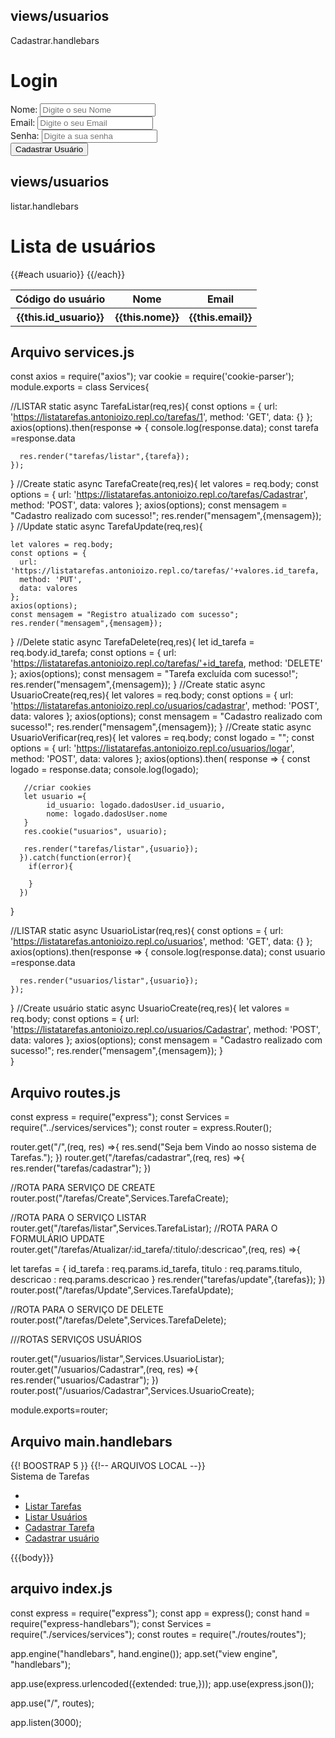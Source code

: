 views/usuarios
---------------
Cadastrar.handlebars

<h1 class="text-center my-3">Login</h1>
<form action="/usuarios/Cadastrar" method="post">
  <div class="row w-50 d-block m-auto g-3">
    <div class="col-12">
      <label class="form-label" for="nome">Nome:</label>
      <input
        class="form-control"
        type="text"
        name="nome"
        id="nome"
        placeholder="Digite o seu Nome"
      />
    </div>
    <div class="col-12">
      <label class="form-label" for="email">Email:</label>
      <input
        class="form-control"
        type="text"
        name="email"
        id="email"
        placeholder="Digite o seu Email"
      />
    </div>
    <div class="col-12">
      <label class="form-label" for="senha">Senha:</label>
      <input
        class="form-control"
        type="password"
        name="senha"
        id="senha"
        placeholder="Digite a sua senha"
      />
    </div>
    <div>
      <input class="btn btn-primary my-3" type="submit" value="Cadastrar Usuário" />
    </div>
  </div>
</form>

views/usuarios
---------------
listar.handlebars
<h1 class="text-center my-3">Lista de usuários</h1>
<table class="table">
  <div class="row">
    <div class="col-12">
      <thead>
        <th>Código do usuário</th>
        <th>Nome</th>
        <th>Email</th>
      </thead>
      <tbody>
        {{#each usuario}}
          <tr>
            <th>{{this.id_usuario}}</th>
            <th>{{this.nome}}</th>
            <th>{{this.email}}</th>
          </tr>
        {{/each}}
      </tbody>
    </div>
  </div>
</table>

Arquivo services.js
---------------------
const axios = require("axios");
var cookie = require('cookie-parser');
module.exports = class Services{

  //LISTAR
  static async TarefaListar(req,res){
    const options = {
      url: 'https://listatarefas.antonioizo.repl.co/tarefas/1',
      method: 'GET',
      data: {}
    };
    axios(options).then(response => {
      console.log(response.data);
      const tarefa =response.data

      res.render("tarefas/listar",{tarefa});
    });
  }
//Create
  static async TarefaCreate(req,res){
    let valores = req.body;
    const options = {
      url: 'https://listatarefas.antonioizo.repl.co/tarefas/Cadastrar',
      method: 'POST',
      data: valores 
    };
    axios(options);
    const mensagem = "Cadastro realizado com sucesso!";
    res.render("mensagem",{mensagem});
  }
//Update
  static async TarefaUpdate(req,res){
    
    let valores = req.body;
    const options = {
      url: 'https://listatarefas.antonioizo.repl.co/tarefas/'+valores.id_tarefa,
      method: 'PUT',
      data: valores 
    };
    axios(options);
    const mensagem = "Registro atualizado com sucesso";
    res.render("mensagem",{mensagem});
  }
 //Delete
  static async TarefaDelete(req,res){
    let id_tarefa = req.body.id_tarefa;
    const options = {
      url: 'https://listatarefas.antonioizo.repl.co/tarefas/'+id_tarefa,
      method: 'DELETE'
    };
    axios(options);
    const mensagem = "Tarefa excluída com sucesso!";
    res.render("mensagem",{mensagem});
  }
  //Create
  static async UsuarioCreate(req,res){
    let valores = req.body;
    const options = {
      url: 'https://listatarefas.antonioizo.repl.co/usuarios/cadastrar',
      method: 'POST',
      data: valores 
    };
    axios(options);
    const mensagem = "Cadastro realizado com sucesso!";
    res.render("mensagem",{mensagem});
  }
  //Create
  static async UsuarioVerificar(req,res){
    let valores = req.body;
    const logado = "";
    const options =  {
      url: 'https://listatarefas.antonioizo.repl.co/usuarios/logar',
      method: 'POST',
      data: valores 
    };
      axios(options).then( response => {
      const logado = response.data;
        console.log(logado);

       //criar cookies
       let usuario ={
            id_usuario: logado.dadosUser.id_usuario,
            nome: logado.dadosUser.nome
       }
       res.cookie("usuarios", usuario);
        
       res.render("tarefas/listar",{usuario});
      }).catch(function(error){
        if(error){

        }
      })
    
  }

//LISTAR
  static async UsuarioListar(req,res){
    const options = {
      url: 'https://listatarefas.antonioizo.repl.co/usuarios',
      method: 'GET',
      data: {}
    };
    axios(options).then(response => {
      console.log(response.data);
      const usuario =response.data

      res.render("usuarios/listar",{usuario});
    });
  }
//Create usuário
  static async UsuarioCreate(req,res){
    let valores = req.body;
    const options = {
      url: 'https://listatarefas.antonioizo.repl.co/usuarios/Cadastrar',
      method: 'POST',
      data: valores 
    };
    axios(options);
    const mensagem = "Cadastro realizado com sucesso!";
    res.render("mensagem",{mensagem});
  }  
}

Arquivo routes.js
------------------
const express = require("express");
const Services = require("../services/services");
const router = express.Router();

router.get("/",(req, res) =>{
    res.send("Seja bem Vindo ao nosso sistema de Tarefas.");
})
router.get("/tarefas/cadastrar",(req, res) =>{
  res.render("tarefas/cadastrar");
})

//ROTA PARA SERVIÇO DE CREATE
router.post("/tarefas/Create",Services.TarefaCreate);

//ROTA PARA O SERVIÇO LISTAR
router.get("/tarefas/listar",Services.TarefaListar);
//ROTA PARA O FORMULÁRIO UPDATE
router.get("/tarefas/Atualizar/:id_tarefa/:titulo/:descricao",(req, res) =>{
 
  let tarefas = {
    id_tarefa : req.params.id_tarefa,
    titulo : req.params.titulo,
    descricao : req.params.descricao
  } 
  res.render("tarefas/update",{tarefas});
})
router.post("/tarefas/Update",Services.TarefaUpdate);

//ROTA PARA O SERVIÇO DE DELETE
router.post("/tarefas/Delete",Services.TarefaDelete); 

///ROTAS SERVIÇOS USUÁRIOS

router.get("/usuarios/listar",Services.UsuarioListar);
router.get("/usuarios/Cadastrar",(req, res) =>{
  res.render("usuarios/Cadastrar");
})    
router.post("/usuarios/Cadastrar",Services.UsuarioCreate);

module.exports=router;

Arquivo main.handlebars
------------------------
<html lang="pt-br">
  <head>
    <meta charset="UTF-8" />
    <meta http-equiv="X-UA-Compatible" content="IE=edge" />
    <meta name="viewport" content="width=device-width, initial-scale=1.0" />
     {{! BOOSTRAP 5 }}
     <link href="https://cdn.jsdelivr.net/npm/bootstrap@5.3.0-alpha3/dist/css/bootstrap.min.css" rel="stylesheet" integrity="sha384-KK94CHFLLe+nY2dmCWGMq91rCGa5gtU4mk92HdvYe+M/SXH301p5ILy+dN9+nJOZ" crossorigin="anonymous">
  <script src="https://cdn.jsdelivr.net/npm/bootstrap@5.3.0-alpha3/dist/js/bootstrap.bundle.min.js" integrity="sha384-ENjdO4Dr2bkBIFxQpeoTz1HIcje39Wm4jDKdf19U8gI4ddQ3GYNS7NTKfAdVQSZe" crossorigin="anonymous"></script>
{{!-- ARQUIVOS LOCAL --}}
    <link rel="stylesheet" href="css/styles.css" />
    <title>Sistema de Lista de Tarefas</title>
  </head>
  <body id="body-mobile">
    <nav class="navbar text-bg-dark">
      <div class="container">
        <span class="navbar-brand text-white">Sistema de Tarefas</span>
        <ul class="navbar nav">
          <li class="nav-item">
          </li>          
          <li class="nav-item">
            <a class="nav-link text-white" href="/tarefas/listar">Listar Tarefas</a>
          </li>
          <li class="nav-item">
            <a class="nav-link text-white" href="/usuarios/listar">Listar Usuários</a>
          </li>          
          <li class="nav-item">
            <a class="nav-link text-white" href="/tarefas/cadastrar">Cadastrar Tarefa</a>
          </li>
          <li class="nav-item">
            <a class="nav-link text-white" href="/usuarios/Cadastrar">Cadastrar usuário</a>
          </li>          
        </ul>
      </div>
    </nav>
    <div class="container">
      {{{body}}}
    </div>
  </body>
</html>

arquivo index.js
--------------------
const express = require("express");
const app = express();
const hand = require("express-handlebars");
const Services = require("./services/services");
const routes = require("./routes/routes");

app.engine("handlebars", hand.engine());
app.set("view engine", "handlebars");

app.use(express.urlencoded({extended: true,}));
app.use(express.json());

app.use("/", routes);

app.listen(3000);

